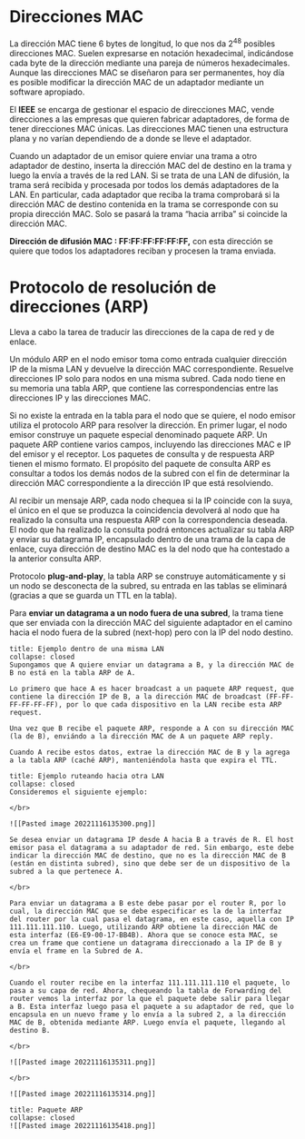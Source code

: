 # Direcciones MAC

La dirección MAC tiene 6 bytes de longitud, lo que nos da $2^{48}$ posibles direcciones MAC.
Suelen expresarse en notación hexadecimal, indicándose cada byte de la dirección mediante una pareja de números hexadecimales. Aunque las direcciones MAC se diseñaron para ser permanentes, hoy día es posible modificar la dirección MAC de un adaptador mediante un software apropiado.

El **IEEE** se encarga de gestionar el espacio de direcciones MAC, vende direcciones a las empresas que quieren fabricar adaptadores, de forma de tener direcciones MAC únicas.
Las direcciones MAC tienen una estructura plana y no varían dependiendo de a donde se lleve el adaptador.

Cuando un adaptador de un emisor quiere enviar una trama a otro adaptador de destino, inserta la dirección MAC del de destino en la trama y luego la envía a través de la red LAN.
Si se trata de una LAN de difusión, la trama será recibida y procesada por todos los demás adaptadores de la LAN. En particular, cada adaptador que reciba la trama comprobará si la dirección MAC de destino contenida en la trama se corresponde con su propia dirección MAC. Solo se pasará la trama “hacia arriba” si coincide la dirección MAC.

**Dirección de difusión MAC : FF:FF:FF:FF:FF:FF,** con esta dirección se quiere que todos los adaptadores reciban y procesen la trama enviada.

# Protocolo de resolución de direcciones (ARP)

Lleva a cabo la tarea de traducir las direcciones de la capa de red y de enlace.

Un módulo ARP en el nodo emisor toma como entrada cualquier dirección IP de la misma LAN y devuelve la dirección MAC correspondiente. Resuelve direcciones IP solo para nodos en una misma subred.
Cada nodo tiene en su memoria una tabla ARP, que contiene las correspondencias entre las direcciones IP y las direcciones MAC.

Si no existe la entrada en la tabla para el nodo que se quiere, el nodo emisor utiliza el protocolo ARP para resolver la dirección. En primer lugar, el nodo emisor construye un paquete especial denominado paquete ARP. Un paquete ARP contiene varios campos, incluyendo las direcciones MAC e IP del emisor y el receptor. Los paquetes de consulta y de respuesta ARP tienen el mismo formato. El propósito del paquete de consulta ARP es consultar a todos los demás nodos de la subred con el fin de determinar la dirección MAC correspondiente a la dirección IP que está resolviendo.

Al recibir un mensaje ARP, cada nodo chequea si la IP coincide con la suya, el único en el que se produzca la coincidencia devolverá al nodo que ha realizado la consulta una respuesta ARP con la correspondencia deseada. El nodo que ha realizado la consulta podrá entonces actualizar su tabla ARP y enviar su datagrama IP, encapsulado dentro de una trama de la capa de enlace, cuya dirección de destino MAC es la del nodo que ha contestado a la anterior consulta ARP.

Protocolo **plug-and-play**, la tabla ARP se construye automáticamente y si un nodo se desconecta de la subred, su entrada en las tablas se eliminará (gracias a que se guarda un TTL en la tabla).

Para **enviar un datagrama a un nodo fuera de una subred**, la trama tiene que ser enviada con la dirección MAC del siguiente adaptador en el camino hacia el nodo fuera de la subred (next-hop) pero con la IP del nodo destino.

```ad-example
title: Ejemplo dentro de una misma LAN
collapse: closed
Supongamos que A quiere enviar un datagrama a B, y la dirección MAC de B no está en la tabla ARP de A.

Lo primero que hace A es hacer broadcast a un paquete ARP request, que contiene la dirección IP de B, a la dirección MAC de broadcast (FF-FF-FF-FF-FF-FF), por lo que cada dispositivo en la LAN recibe esta ARP request. 

Una vez que B recibe el paquete ARP, responde a A con su dirección MAC (la de B), enviándo a la dirección MAC de A un paquete ARP reply. 

Cuando A recibe estos datos, extrae la dirección MAC de B y la agrega a la tabla ARP (caché ARP), manteniéndola hasta que expira el TTL.
```

```ad-example
title: Ejemplo ruteando hacia otra LAN
collapse: closed
Consideremos el siguiente ejemplo:

</br>

![[Pasted image 20221116135300.png]]

Se desea enviar un datagrama IP desde A hacia B a través de R. El host emisor pasa el datagrama a su adaptador de red. Sin embargo, este debe indicar la dirección MAC de destino, que no es la dirección MAC de B (están en distinta subred), sino que debe ser de un dispositivo de la subred a la que pertenece A. 

</br>

Para enviar un datagrama a B este debe pasar por el router R, por lo cual, la dirección MAC que se debe especificar es la de la interfaz del router por la cual pasa el datagrama, en este caso, aquella con IP 111.111.111.110. Luego, utilizando ARP obtiene la dirección MAC de esta interfaz (E6-E9-00-17-BB4B). Ahora que se conoce esta MAC, se crea un frame que contiene un datagrama direccionado a la IP de B y envía el frame en la Subred de A. 

</br>

Cuando el router recibe en la interfaz 111.111.111.110 el paquete, lo pasa a su capa de red. Ahora, chequeando la tabla de Forwarding del router vemos la interfaz por la que el paquete debe salir para llegar a B. Esta interfaz luego pasa el paquete a su adaptador de red, que lo encapsula en un nuevo frame y lo envía a la subred 2, a la dirección MAC de B, obtenida mediante ARP. Luego envía el paquete, llegando al destino B.

</br>

![[Pasted image 20221116135311.png]]

</br>

![[Pasted image 20221116135314.png]]
```

```ad-info
title: Paquete ARP
collapse: closed
![[Pasted image 20221116135418.png]]
```

